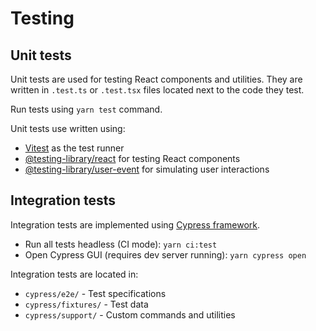 # Testing

## Unit tests

Unit tests are used for testing React components and utilities. They are written in `.test.ts` or `.test.tsx` files located next to the code they test.

Run tests using `yarn test` command.

Unit tests use written using:
* [Vitest](https://vitest.dev/) as the test runner
* [@testing-library/react](https://testing-library.com/docs/react-testing-library/intro/) for testing React components
* [@testing-library/user-event](https://testing-library.com/docs/user-event/intro/) for simulating user interactions

## Integration tests

Integration tests are implemented using [Cypress framework](https://www.cypress.io/).

* Run all tests headless (CI mode): `yarn ci:test`
* Open Cypress GUI (requires dev server running): `yarn cypress open`

Integration tests are located in:

* `cypress/e2e/` - Test specifications
* `cypress/fixtures/` - Test data
* `cypress/support/` - Custom commands and utilities
